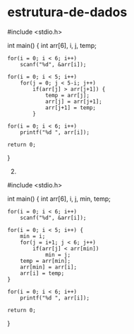 # estrutura-de-dados

#include <stdio.h>

int main() {
    int arr[6], i, j, temp;
    
    for(i = 0; i < 6; i++)
        scanf("%d", &arr[i]);

    for(i = 0; i < 5; i++)
        for(j = 0; j < 5-i; j++)
            if(arr[j] > arr[j+1]) {
                temp = arr[j];
                arr[j] = arr[j+1];
                arr[j+1] = temp;
            }

    for(i = 0; i < 6; i++)
        printf("%d ", arr[i]);

    return 0;
}




2. 

#include <stdio.h>

int main() {
    int arr[6], i, j, min, temp;

    for(i = 0; i < 6; i++)
        scanf("%d", &arr[i]);

    for(i = 0; i < 5; i++) {
        min = i;
        for(j = i+1; j < 6; j++)
            if(arr[j] < arr[min])
                min = j;
        temp = arr[min];
        arr[min] = arr[i];
        arr[i] = temp;
    }

    for(i = 0; i < 6; i++)
        printf("%d ", arr[i]);

    return 0;
}